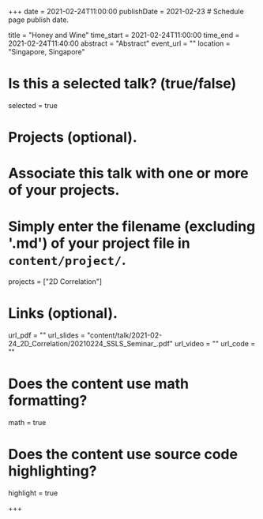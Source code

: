 +++
date = 2021-02-24T11:00:00 
publishDate = 2021-02-23 # Schedule page publish date.

title = "Honey and Wine"
time_start = 2021-02-24T11:00:00
time_end = 2021-02-24T11:40:00
abstract = "Abstract"
event_url = ""
location = "Singapore, Singapore"

# Is this a selected talk? (true/false)
selected = true



# Projects (optional).
#   Associate this talk with one or more of your projects.
#   Simply enter the filename (excluding '.md') of your project file in `content/project/`.
projects = ["2D Correlation"]

# Links (optional).
url_pdf = ""
url_slides = "content/talk/2021-02-24_2D_Correlation/20210224_SSLS_Seminar_.pdf"
url_video = ""
url_code = ""

# Does the content use math formatting?
math = true

# Does the content use source code highlighting?
highlight = true

+++

